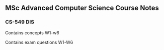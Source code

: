 ## MSc Advanced Computer Science Course Notes

### CS-549 DIS
Contains concepts W1-w6

Contains exam questions W1-W6
